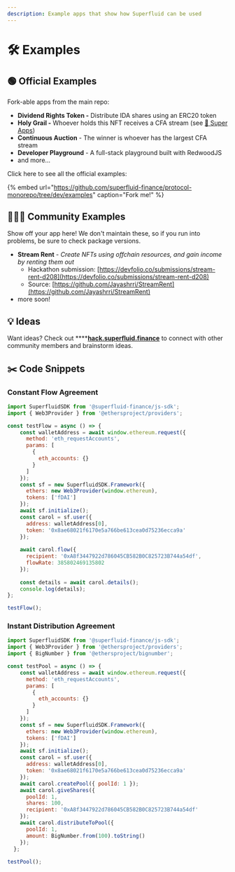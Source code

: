 ```yaml
---
description: Example apps that show how Superfluid can be used
---
```


# 🛠️ Examples

## 🟢 Official Examples

Fork-able apps from the main repo:

* **Dividend Rights Token -** Distribute IDA shares using an ERC20 token
* **Holy Grail -** Whoever holds this NFT receives a CFA stream \(see [🦾 Super Apps](../../protocol-tutorials/super-apps.md)\)
* **Continuous Auction** - The winner is whoever has the largest CFA stream
* **Developer Playground** - A full-stack playground built with RedwoodJS
* and more...

Click here to see all the official examples:

{% embed url="https://github.com/superfluid-finance/protocol-monorepo/tree/dev/examples" caption="Fork me!" %}

## 🧑‍🤝‍🧑 Community Examples

Show off your app here! We don't maintain these, so if you run into problems, be sure to check package versions.

* **Stream Rent** -  _Create NFTs using offchain resources, and gain income by renting them out_
  * Hackathon submission: [https://devfolio.co/submissions/stream-rent-d208](https://devfolio.co/submissions/stream-rent-d208)
  * Source: [https://github.com/Jayashrri/StreamRent](https://github.com/Jayashrri/StreamRent)
* more soon!

## 💡 Ideas

Want ideas? Check out ****[**hack.superfluid.finance**](http://hack.superfluid.finance/) to connect with other community members and brainstorm ideas.

## ✂️ Code Snippets

### Constant Flow Agreement

```javascript
import SuperfluidSDK from '@superfluid-finance/js-sdk';
import { Web3Provider } from '@ethersproject/providers';

const testFlow = async () => {
    const walletAddress = await window.ethereum.request({
      method: 'eth_requestAccounts',
      params: [
        {
          eth_accounts: {}
        }
      ]
    });
    const sf = new SuperfluidSDK.Framework({
      ethers: new Web3Provider(window.ethereum),
      tokens: ['fDAI']
    });
    await sf.initialize();
    const carol = sf.user({
      address: walletAddress[0],
      token: '0x8ae68021f6170e5a766be613cea0d75236ecca9a'
    });
  
    await carol.flow({
      recipient: '0xA8f3447922d786045CB582B0C825723B744a54df',
      flowRate: 385802469135802
    });
    
    const details = await carol.details();
    console.log(details);
};

testFlow();
```

### Instant Distribution Agreement

```javascript
import SuperfluidSDK from '@superfluid-finance/js-sdk';
import { Web3Provider } from '@ethersproject/providers';
import { BigNumber } from '@ethersproject/bignumber';

const testPool = async () => {
    const walletAddress = await window.ethereum.request({
      method: 'eth_requestAccounts',
      params: [
        {
          eth_accounts: {}
        }
      ]
    });
    const sf = new SuperfluidSDK.Framework({
      ethers: new Web3Provider(window.ethereum),
      tokens: ['fDAI']
    });
    await sf.initialize();
    const carol = sf.user({
      address: walletAddress[0],
      token: '0x8ae68021f6170e5a766be613cea0d75236ecca9a'
    });
    await carol.createPool({ poolId: 1 });
    await carol.giveShares({
      poolId: 1,
      shares: 100,
      recipient: '0xA8f3447922d786045CB582B0C825723B744a54df'
    });
    await carol.distributeToPool({
      poolId: 1,
      amount: BigNumber.from(100).toString()
    });
  };
  
testPool();
```

